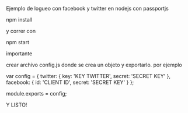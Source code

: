 Ejemplo de logueo con facebook y twitter en nodejs con passportjs 

npm install

y correr con 

npm start

importante 

crear archivo config.js donde se crea un objeto y exportarlo. por ejemplo




var config = {
  twitter: {
    key: 'KEY TWITTER',
    secret: 'SECRET KEY'
  },
  facebook: {
    id: 'CLIENT ID',
    secret: 'SECRET KEY'
  }
};

module.exports = config;

Y LISTO!